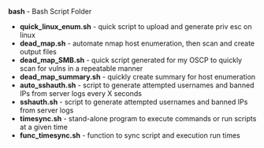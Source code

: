 <b>bash</b> - Bash Script Folder<br>
- <B>quick_linux_enum.sh</B> - quick script to upload and generate priv esc on linux<br>
- <B>dead_map.sh</B> - automate nmap host enumeration, then scan and create output files<br>
- <B>dead_map_SMB.sh</B> - quick script generated for my OSCP to quickly scan for vulns in a repeatable manner<br>
- <B>dead_map_summary.sh</B> - quickly create summary for host enumeration<br>
- <B>auto_sshauth.sh</B> - script to generate attempted usernames and banned IPs from server logs every X seconds<br>
- <B>sshauth.sh</B> - script to generate attempted usernames and banned IPs from server logs<br>
- <B>timesync.sh</B> - stand-alone program to execute commands or run scripts at a given time<br>
- <B>func_timesync.sh</B> - function to sync script and execution run times<br>
<br>
